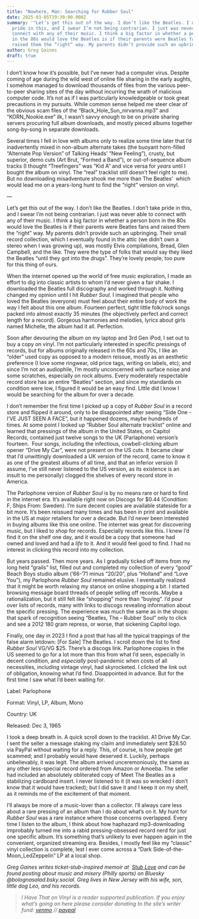 ```yaml
---
title: "Nowhere, Man: Searching for Rubber Soul"
date: 2025-03-05T19:39:00.000Z
summary: '"Let’s get this out of the way. I don’t like the Beatles. I don’t take
  pride in this, and I swear I’m not being contrarian. I just was never able to
  connect with any of their music. I think a big factor in whether a person born
  in the 80s would love the Beatles is if their parents were Beatles fans and
  raised them the “right” way. My parents didn’t provide such an upbringing"'
author: Greg Gaines
draft: true
---
```

I don’t know how it’s possible, but I’ve never had a computer virus. Despite coming of age during the wild west of online file sharing in the early aughts, I somehow managed to download thousands of files from the various peer-to-peer sharing sites of the day without incurring the wrath of malicious computer code. It’s not as if I was particularly knowledgeable or took great precautions in my pursuits. While common sense helped me steer clear of the obvious scam files of the “Black_Hole_Sun_nirvanna.mp3” and “KORN_Nookie.exe” ilk, I wasn’t savvy enough to be on private sharing servers procuring full album downloads, and mostly pieced albums together song-by-song in separate downloads. 

Several times I fell in love with albums only to realize some time later that I’d inadvertently mixed in non-album alternate takes (the buoyant horn-filled “Alternate Pop Version” of Talking Heads’ “New Feeling”), crusty, but superior, demo cuts (Art Brut, “Formed a Band”), or out-of-sequence album tracks (I thought “Treefingers” was “Kid A” and vice versa for *years* until I bought the album on vinyl. The “real” tracklist still doesn’t feel right to me). But no downloading misadventure shook me more than The Beatles’  which would lead me on a years-long hunt to find the “right” version on vinyl.

—

Let’s get this out of the way. I don’t like the Beatles. I don’t take pride in this, and I swear I’m not being contrarian. I just was never able to connect with any of their music. I think a big factor in whether a person born in the 80s would love the Beatles is if their parents were Beatles fans and raised them the “right” way. My parents didn’t provide such an upbringing. Their small record collection, which I eventually found in the attic (we didn’t own a stereo when I was growing up), was mostly Elvis compilations, Bread, Glen Campbell, and the like. They were the type of folks that would say they liked the Beatles “until they got into the drugs”. They’re lovely people, too pure for this thing of ours. 

When the internet opened up the world of free music exploration, I made an effort to dig into classic artists to whom I’d never given a fair shake. I downloaded the Beatles full discography and worked through it. Nothing changed my opinion until I hit *Rubber Soul.* I imagined that people who loved the Beatles (everyone) must feel about their entire body of work the way I felt about this one album. Fourteen perfect, tight little folk/rock songs packed into almost exactly 35 minutes (the objectively perfect and correct length for a record). Gorgeous harmonies and melodies, lyrics about girls named Michelle, the album had it all. Perfection.

Soon after devouring the album on my laptop and 3rd Gen iPod, I set out to buy a copy on vinyl. I’m not particularly interested in specific pressings of records, but for albums originally released in the 60s and 70s, I like an “older” used copy as opposed to a modern reissue, mostly as an aesthetic preference (I love some ringwear, old price tags, writing on labels, etc); and since I’m not an audiophile, I’m mostly unconcerned with surface noise and some scratches, especially on rock albums. Every moderately respectable record store has an entire “Beatles” section, and since my standards on condition were low, I figured it would be an easy find. Little did I know I would be searching for the album for over a decade.

I don’t remember the first time I picked up a copy of *Rubber Soul* in a record store and flipped it around, only to be disappointed after seeing “Side One - I’VE JUST SEEN A FACE”, but it happened dozens, maybe hundreds of times. At some point I looked up “Rubber Soul alternate tracklist” online and learned that pressings of the album in the United States, on Capitol Records, contained just twelve songs to the UK (Parlaphone) version’s fourteen.  Four songs, including the infectious, cowbell-clicking album opener “Drive My Car”, were not present on the US cuts. It became clear that I’d unwittingly downloaded a UK version of the record, came to know it as one of the greatest albums of all time, and that an inferior version (I assume, I’ve still never listened to the US version, as its existence is an insult to me personally) clogged the shelves of every record store in America.

The Parlophone version of *Rubber Soul* is by no means rare or hard to find in the internet era. It’s available right now on Discogs for $0.44 (Condition: F, Ships From: Sweden). I’m sure decent copies are available stateside for a bit more. It’s been reissued many times and has been in print and available in the US at major retailers for over a decade. But I’d never been interested in buying albums like this one online. The internet was great for discovering music, but I liked to *shop* for records. Especially records like this. I knew I’d find it on the shelf one day, and it would be a copy that someone had owned and loved and had a *life* to it. And it would feel good to find. I had no interest in clicking this record into my collection.

But years passed. Then more years. As I gradually ticked off items from my long held “grails” list, filled out and completed my collection of every “good” Beach Boys studio album (‘66-’71 minus “20/20”, plus “Holland” and “Love You”), my Parlophone *Rubber Soul* remained elusive. I eventually realized that it might be worth relaxing my stance on online shopping a bit. I started browsing message board threads of people selling off records. Maybe a rationalization, but it still felt like “shopping” more than “buying”. I’d pour over lists of records, many with links to discogs revealing information about the specific pressing. The experience was much the same as in the shops: that spark of recognition seeing “Beatles, The – Rubber Soul” only to click and see a 2012 180 gram repress, or worse, that sickening Capitol logo.

Finally, one day in 2023 I find a post that has all the typical trappings of the false alarm letdown: \[For Sale] The Beatles. I scroll down the list to find *Rubber Soul* VG/VG $25. There’s a discogs link. Parlophone copies in the US seemed to go for a lot more than this from what I’d seen, especially in decent condition, and *especially* post-pandemic when costs of all necessities, including vintage vinyl, had skyrocketed. I clicked the link out of obligation, knowing what I’d find. Disappointed in advance. But for the first time I saw what I’d been waiting for. 

Label: Parlophone

Format: Vinyl, LP, Album, Mono

Country: UK

Released: Dec 3, 1965

I took a deep breath in. A quick scroll down to the tracklist. A1 Drive My Car. I sent the seller a message staking my claim and immediately sent $28.50 via PayPal without waiting for a reply. This, of course, is how people get scammed; and I probably would have deserved it. Luckily, perhaps unbelievably, it was legit. The album arrived unceremoniously, the same as any other less-special record ordered from Amazon or Amoeba. The seller had included an absolutely obliterated copy of Meet The Beatles as a stabilizing cardboard insert. I never listened to it (it was so wrecked I don’t know that it would have tracked); but I did save it and I keep it on my shelf, as it reminds me of the excitement of that moment.

I’ll always be more of a music-lover than a collector. I’ll always care less about a rare pressing of an album than I do about what’s on it. My hunt for *Rubber Soul* was a rare instance where those concerns overlapped. Every time I listen to the album, I think about how haphazard mp3-downloading improbably turned me into a rabid pressing-obsessed record nerd for just one specific album. It’s something that’s unlikely to ever happen again in the convenient, organized streaming era. Besides, I mostly feel like my “classic” vinyl collection is complete, lest I ever come across a “Dark Side-of-the-Moon_LedZeppelin” LP at a local shop.



*Greg Gaines writes ticket-stub-inspired memoir at  [Stub Love](http://medium.com/@stublove) and can be found posting about music and misery (Philly sports) on Bluesky @bolognasalad.bsky.social. Greg lives in New Jersey with his 
wife, son, little dog Leo, and his records.*



> *I Have That on Vinyl is a reader supported publication. If you enjoy what’s going on here please consider donating to the site’s writer fund: [venmo](https://account.venmo.com/u/Michele-Catalano2659) // [paypal](https://www.paypal.com/paypalme/goingitaloneny?country.x=US&locale.x=en_US)*
